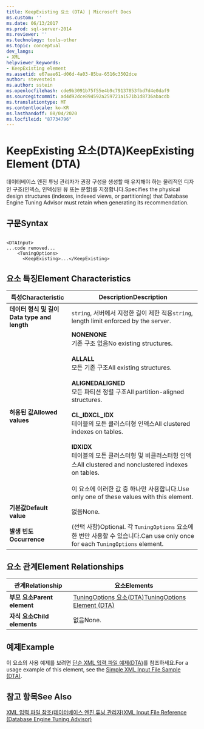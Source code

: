 ```yaml
---
title: KeepExisting 요소 (DTA) | Microsoft Docs
ms.custom: ''
ms.date: 06/13/2017
ms.prod: sql-server-2014
ms.reviewer: ''
ms.technology: tools-other
ms.topic: conceptual
dev_langs:
- XML
helpviewer_keywords:
- KeepExisting element
ms.assetid: e67aae61-d06d-4a03-85ba-6516c3502dce
author: stevestein
ms.author: sstein
ms.openlocfilehash: cde9b3091b75f55e4b9c79137853fbd7d4e0daf9
ms.sourcegitcommit: ad4d92dce894592a259721a1571b1d8736abacdb
ms.translationtype: MT
ms.contentlocale: ko-KR
ms.lasthandoff: 08/04/2020
ms.locfileid: "87734796"
---
```

# <a name="keepexisting-element-dta"></a><span data-ttu-id="571fa-102">KeepExisting 요소(DTA)</span><span class="sxs-lookup"><span data-stu-id="571fa-102">KeepExisting Element (DTA)</span></span>
  <span data-ttu-id="571fa-103">데이터베이스 엔진 튜닝 관리자가 권장 구성을 생성할 때 유지해야 하는 물리적인 디자인 구조(인덱스, 인덱싱된 뷰 또는 분할)를 지정합니다.</span><span class="sxs-lookup"><span data-stu-id="571fa-103">Specifies the physical design structures (indexes, indexed views, or partitioning) that Database Engine Tuning Advisor must retain when generating its recommendation.</span></span>  
  
## <a name="syntax"></a><span data-ttu-id="571fa-104">구문</span><span class="sxs-lookup"><span data-stu-id="571fa-104">Syntax</span></span>  
  
```  
  
<DTAInput>  
...code removed...  
    <TuningOptions>  
      <KeepExisting>...</KeepExisting>  
```  
  
## <a name="element-characteristics"></a><span data-ttu-id="571fa-105">요소 특징</span><span class="sxs-lookup"><span data-stu-id="571fa-105">Element Characteristics</span></span>  
  
|<span data-ttu-id="571fa-106">특성</span><span class="sxs-lookup"><span data-stu-id="571fa-106">Characteristic</span></span>|<span data-ttu-id="571fa-107">Description</span><span class="sxs-lookup"><span data-stu-id="571fa-107">Description</span></span>|  
|--------------------|-----------------|  
|<span data-ttu-id="571fa-108">**데이터 형식 및 길이**</span><span class="sxs-lookup"><span data-stu-id="571fa-108">**Data type and length**</span></span>|<span data-ttu-id="571fa-109">`string`, 서버에서 지정한 길이 제한 적용</span><span class="sxs-lookup"><span data-stu-id="571fa-109">`string`, length limit enforced by the server.</span></span>|  
|<span data-ttu-id="571fa-110">**허용된 값**</span><span class="sxs-lookup"><span data-stu-id="571fa-110">**Allowed values**</span></span>|<span data-ttu-id="571fa-111">**NONE**</span><span class="sxs-lookup"><span data-stu-id="571fa-111">**NONE**</span></span><br /> <span data-ttu-id="571fa-112">기존 구조 없음</span><span class="sxs-lookup"><span data-stu-id="571fa-112">No existing structures.</span></span><br /><br /> <span data-ttu-id="571fa-113">**ALL**</span><span class="sxs-lookup"><span data-stu-id="571fa-113">**ALL**</span></span><br /> <span data-ttu-id="571fa-114">모든 기존 구조</span><span class="sxs-lookup"><span data-stu-id="571fa-114">All existing structures.</span></span><br /><br /> <span data-ttu-id="571fa-115">**ALIGNED**</span><span class="sxs-lookup"><span data-stu-id="571fa-115">**ALIGNED**</span></span><br /> <span data-ttu-id="571fa-116">모든 파티션 정렬 구조</span><span class="sxs-lookup"><span data-stu-id="571fa-116">All partition-aligned structures.</span></span><br /><br /> <span data-ttu-id="571fa-117">**CL_IDX**</span><span class="sxs-lookup"><span data-stu-id="571fa-117">**CL_IDX**</span></span><br /> <span data-ttu-id="571fa-118">테이블의 모든 클러스터형 인덱스</span><span class="sxs-lookup"><span data-stu-id="571fa-118">All clustered indexes on tables.</span></span><br /><br /> <span data-ttu-id="571fa-119">**IDX**</span><span class="sxs-lookup"><span data-stu-id="571fa-119">**IDX**</span></span><br /> <span data-ttu-id="571fa-120">테이블의 모든 클러스터형 및 비클러스터형 인덱스</span><span class="sxs-lookup"><span data-stu-id="571fa-120">All clustered and nonclustered indexes on tables.</span></span><br /><br /> <span data-ttu-id="571fa-121">이 요소에 이러한 값 중 하나만 사용합니다.</span><span class="sxs-lookup"><span data-stu-id="571fa-121">Use only one of these values with this element.</span></span>|  
|<span data-ttu-id="571fa-122">**기본값**</span><span class="sxs-lookup"><span data-stu-id="571fa-122">**Default value**</span></span>|<span data-ttu-id="571fa-123">없음</span><span class="sxs-lookup"><span data-stu-id="571fa-123">None.</span></span>|  
|<span data-ttu-id="571fa-124">**발생 빈도**</span><span class="sxs-lookup"><span data-stu-id="571fa-124">**Occurrence**</span></span>|<span data-ttu-id="571fa-125">(선택 사항)</span><span class="sxs-lookup"><span data-stu-id="571fa-125">Optional.</span></span> <span data-ttu-id="571fa-126">각 `TuningOptions` 요소에 한 번만 사용할 수 있습니다.</span><span class="sxs-lookup"><span data-stu-id="571fa-126">Can use only once for each `TuningOptions` element.</span></span>|  
  
## <a name="element-relationships"></a><span data-ttu-id="571fa-127">요소 관계</span><span class="sxs-lookup"><span data-stu-id="571fa-127">Element Relationships</span></span>  
  
|<span data-ttu-id="571fa-128">관계</span><span class="sxs-lookup"><span data-stu-id="571fa-128">Relationship</span></span>|<span data-ttu-id="571fa-129">요소</span><span class="sxs-lookup"><span data-stu-id="571fa-129">Elements</span></span>|  
|------------------|--------------|  
|<span data-ttu-id="571fa-130">**부모 요소**</span><span class="sxs-lookup"><span data-stu-id="571fa-130">**Parent element**</span></span>|[<span data-ttu-id="571fa-131">TuningOptions 요소&#40;DTA&#41;</span><span class="sxs-lookup"><span data-stu-id="571fa-131">TuningOptions Element &#40;DTA&#41;</span></span>](tuningoptions-element-dta.md)|  
|<span data-ttu-id="571fa-132">**자식 요소**</span><span class="sxs-lookup"><span data-stu-id="571fa-132">**Child elements**</span></span>|<span data-ttu-id="571fa-133">없음</span><span class="sxs-lookup"><span data-stu-id="571fa-133">None.</span></span>|  
  
## <a name="example"></a><span data-ttu-id="571fa-134">예제</span><span class="sxs-lookup"><span data-stu-id="571fa-134">Example</span></span>  
 <span data-ttu-id="571fa-135">이 요소의 사용 예제를 보려면 [단순 XML 입력 파일 예제&#40;DTA&#41;](simple-xml-input-file-sample-dta.md)를 참조하세요.</span><span class="sxs-lookup"><span data-stu-id="571fa-135">For a usage example of this element, see the [Simple XML Input File Sample &#40;DTA&#41;](simple-xml-input-file-sample-dta.md).</span></span>  
  
## <a name="see-also"></a><span data-ttu-id="571fa-136">참고 항목</span><span class="sxs-lookup"><span data-stu-id="571fa-136">See Also</span></span>  
 [<span data-ttu-id="571fa-137">XML 입력 파일 참조&#40;데이터베이스 엔진 튜닝 관리자&#41;</span><span class="sxs-lookup"><span data-stu-id="571fa-137">XML Input File Reference &#40;Database Engine Tuning Advisor&#41;</span></span>](xml-input-file-reference-database-engine-tuning-advisor.md)  
  
  
